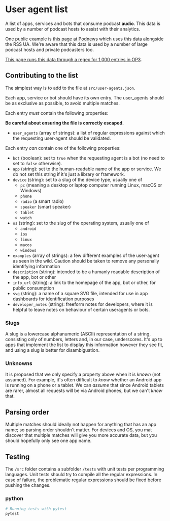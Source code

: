 # User agent list

A list of apps, services and bots that consume podcast **audio**. This data is used by a number of podcast hosts to assist with their analytics.

One public example is [this page at Podnews](https://podnews.net/about/podcast-stats) which uses this data alongside the RSS UA. We're aware that this data is used by a number of large podcast hosts and private podcasters too.

[This page runs this data through a regex for 1,000 entries in OP3](https://podnews.net/article/op3-useragents).

## Contributing to the list

The simplest way is to add to the file at `src/user-agents.json`.

Each app, service or bot should have its own entry. The user_agents should be as exclusive as possible, to avoid multiple matches.

Each entry _must_ contain the following properties:

**Be careful about ensuring the file is correctly escaped.**

* `user_agents` (array of strings): a list of regular expressions against which the requesting user-agent
should be validated.

Each entry _can_ contain one of the following properties:

* `bot` (boolean): set to `true` when the requesting agent is a bot (no need to set to `false` otherwise).
* `app` (string): set to the human-readable name of the app or service. We do not set this string if it's just a library or framework.
* `device` (string): set to a slug of the device type, usually one of
  * `pc` (meaning a desktop or laptop computer running Linux, macOS or Windows)
  * `phone`
  * `radio` (a smart radio)
  * `speaker` (smart speaker)
  * `tablet`
  * `watch`
* `os` (string): set to the slug of the operating system, usually one of
  * `android`
  * `ios`
  * `linux`
  * `macos`
  * `windows`
* `examples` (array of strings): a few different examples of the user-agent as seen in the wild. Caution should be taken to remove any personally identifying information
* `description` (string): intended to be a humanly readable description of the app, bot or other
* `info_url` (string): a link to the homepage of the app, bot or other, for public consumption
* `svg` (string): a name of a square SVG file, intended for use in app dashboards for identification purposes
* `developer_notes` (string): freeform notes for developers, where it is helpful to leave notes on behaviour of certain useragents or bots.

### Slugs

A slug is a lowercase alphanumeric (ASCII) representation of a string, consisting only of numbers,
letters and, in our case, underscores. It's up to apps that implement the list to display this information
however they see fit, and using a slug is better for disambiguation.

### Unknowns

It is proposed that we only specify a property above when it is _known_ (not assumed). For example, it's often
difficult to _know_ whether an Android app is running on a phone or a tablet. We can _assume_ that since
Android tablets are rarer, almost all requests will be via Android phones, but we can't _know_ that.

## Parsing order

Multiple matches should ideally not happen for anything that has an app name; so parsing order shouldn't matter. For devices and OS, you mat discover that multiple matches will give you more accurate data, but you should hopefully only see one app name.

## Testing

The ```/src``` folder contains a subfolder ```/tests``` with unit tests per programming languages. Unit tests should try to compile all the regular expressions. In case of failure, the problematic regular expressions should be fixed before pushing the changes.

### python

```bash
# Running tests with pytest
pytest
```
